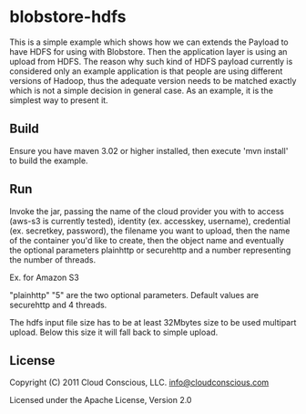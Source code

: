 # blobstore-hdfs

This is a simple example which shows how we can extends the Payload to have HDFS for using with Blobstore.
Then the application layer is using an upload from HDFS.
The reason why such kind of HDFS payload currently is considered only an example application is that
people are using different versions of Hadoop, thus the adequate version needs to be matched exactly
which is not a simple decision in general case. As an example, it is the simplest way to present it. 

## Build

Ensure you have maven 3.02 or higher installed, then execute 'mvn install' to build the example.

## Run

Invoke the jar, passing the name of the cloud provider you with to access (aws-s3 is currently tested), identity (ex. accesskey, username), credential (ex. secretkey, password), the filename you want to upload, then the name of the container you'd like to create, then the object name and eventually the optional parameters plainhttp or securehttp and a number representing the number of threads.

Ex. for Amazon S3


"plainhttp" "5" are the two optional parameters. Default values are securehttp and 4 threads.

The hdfs input file size has to be at least 32Mbytes size to be used multipart upload. Below this size it will fall back to simple upload. 

## License

Copyright (C) 2011 Cloud Conscious, LLC. <info@cloudconscious.com>

Licensed under the Apache License, Version 2.0 
